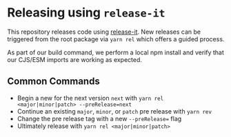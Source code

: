 # Releasing using `release-it`

This repository releases code using [release-it](https://github.com/release-it/release-it). New releases can be triggered from the root package via `yarn rel` which offers a guided process.

As part of our build command, we perform a local npm install and verify that our CJS/ESM imports are working as expected.

## Common Commands

- Begin a new for the next version `next` with `yarn rel <major|minor|patch> --preRelease=next`
- Continue an existing `major`, `minor`, or `patch` pre release with `yarn rev`
- Change the pre release tag with a new `--preRelease=` flag
- Ultimately release with `yarn rel <major|minor|patch>`
